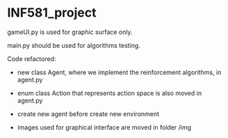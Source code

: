 # INF581_project

gameUI.py is used for graphic surface only.

main.py should be used for algorithms testing.

Code refactored:

- new class Agent, where we implement the reinforcement algorithms, in agent.py

- enum class Action that represents action space is also moved in agent.py

- create new agent before create new environment

- images used for graphical interface are moved in folder /img